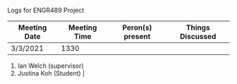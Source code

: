 Logs for ENGR489 Project

Meeting Date | Meeting Time | Peron(s) present | Things Discussed
-------------|--------------|------------------|-----------------
3/3/2021 | 1330 |
1. Ian Welch (supervisor)  
2. Justina Koh (Student) |
